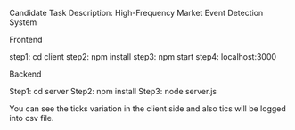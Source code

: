 Candidate Task Description: High-Frequency Market Event Detection System

Frontend

step1: cd client
step2: npm install
step3: npm start
step4: localhost:3000

Backend

Step1: cd server
Step2: npm install
Step3: node server.js

You can see the ticks variation in the client side and also tics will be logged into csv file.
